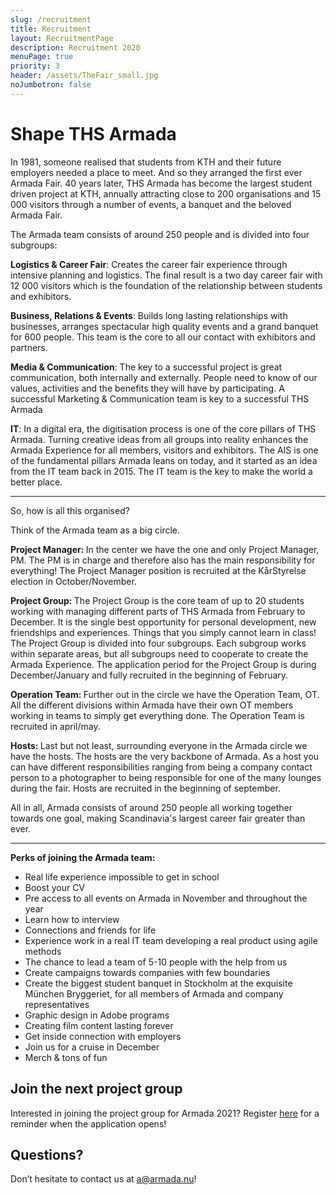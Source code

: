 ```yaml
---
slug: /recruitment
title: Recruitment
layout: RecruitmentPage
description: Recruitment 2020
menuPage: true
priority: 3
header: /assets/TheFair_small.jpg
noJumbotron: false
---
```

# Shape THS Armada

In 1981, someone realised that students from KTH and their future employers needed a place to meet. And
so they arranged the first ever Armada Fair. 40 years later, THS Armada has become the largest student
driven project at KTH, annually attracting close to 200 organisations and 15 000 visitors through a number
of events, a banquet and the beloved Armada Fair.

The Armada team consists of around 250 people and is divided into four subgroups:

   <p><b id='sustainability-color'>Logistics & Career Fair</b>: Creates the career fair experience through intensive planning and logistics. The final result is a two day career fair with 12 000 visitors which is the foundation of the relationship between students and exhibitors. </p>

  <p><b id='sustainability-color'>Business, Relations & Events</b>: Builds long lasting relationships with businesses, arranges spectacular high quality events and a grand banquet for 600 people. This team is the core to all our contact with exhibitors and partners.</p>

  <p><b id='sustainability-color'>Media & Communication</b>: The key to a successful project is great communication, both internally and externally. People need to know of our values, activities and the benefits they will have by participating. A successful Marketing & Communication team is key to a successful THS Armada</p>

  <p><b id='sustainability-color'>IT</b>:  In a digital era, the digitisation process is one of the core pillars of THS Armada. Turning creative ideas from all groups into reality enhances the Armada Experience for all members, visitors and exhibitors. The AIS is one of the fundamental pillars Armada leans on today, and it started as an idea from the IT team back in 2015. The IT team is the key to make the world a better place.</p>

******************
So, how is all this organised?

Think of the Armada team as a big circle.

<p><b id='sustainability-color'>Project Manager: </b>In the center we have the one and only Project Manager, PM. The PM is in charge and therefore also has the main responsibility for everything! The Project Manager position is recruited at the KårStyrelse election in October/November.</p>

<p><b id='sustainability-color'>Project Group: </b>The Project Group is the core team of up to 20 students working with managing different parts of THS Armada from February to December. It is the single best opportunity for personal development, new friendships and experiences. Things that you simply cannot learn in class! The Project Group is divided into four subgroups. Each subgroup works within separate areas, but all subgroups need to cooperate to create the Armada Experience. The application period for the Project Group is during December/January and fully recruited in the beginning of February.</p>

<p><b id='sustainability-color'>Operation Team: </b>Further out in the circle we have the Operation Team, OT. All the different divisions within Armada have their own OT members working in teams to simply get everything done.  The Operation Team is recruited in april/may.</p>

<p><b id='sustainability-color'>Hosts: </b>Last but not least, surrounding everyone in the Armada circle we have the hosts. The hosts are the very backbone of Armada. As a host you can have different responsibilities ranging from being a company contact person to a photographer to being responsible for one of the many lounges during the fair. Hosts are recruited in the beginning of september.</p>

All in all, Armada consists of around 250 people all working together towards one goal, making Scandinavia's largest career fair greater than ever.


******************
<b id='sustainability-color'>Perks of joining the Armada team:</b>

  - Real life experience impossible to get in school
  - Boost your CV
  - Pre access to all events on Armada in November and throughout the year
  - Learn how to interview
  - Connections and friends for life
  - Experience work in a real IT team developing a real product using agile methods
  - The chance to lead a team of 5-10 people with the help from us
  - Create campaigns towards companies with few boundaries
  - Create the biggest student banquet in Stockholm at the exquisite München Bryggeriet, for all members of Armada and company representatives
  - Graphic design in Adobe programs
  - Creating film content lasting forever
  - Get inside connection with employers
  - Join us for a cruise in December
  - Merch & tons of fun

## Join the next project group
Interested in joining the project group for Armada 2021? 
Register [here](https://forms.gle/vwqUSnEDvvEV7vvv8) for a reminder when the application opens!

## Questions?
Don’t hesitate to contact us at a@armada.nu!
